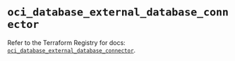 # `oci_database_external_database_connector`

Refer to the Terraform Registry for docs: [`oci_database_external_database_connector`](https://registry.terraform.io/providers/oracle/oci/7.19.0/docs/resources/database_external_database_connector).
